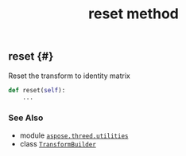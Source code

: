 ﻿---
title: reset method
second_title: Aspose.3D for Python via .NET API References
description: 
type: docs
weight: 60
url: /aspose.threed.utilities/transformbuilder/reset/
is_root: false
---

## reset {#}

Reset the transform to identity matrix



```python
def reset(self):
    ...
```





### See Also
* module [`aspose.threed.utilities`](../../)
* class [`TransformBuilder`](/3d/python-net/aspose.threed.utilities/transformbuilder)
